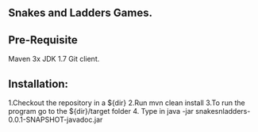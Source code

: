 Snakes and Ladders Games.
----------------------------

Pre-Requisite
---------------------------
Maven 3x
JDK 1.7
Git client.

Installation:
-----------------------------
1.Checkout the repository in a ${dir}
2.Run mvn clean install 
3.To run the program go to the ${dir}/target folder
4. Type in java -jar snakesnladders-0.0.1-SNAPSHOT-javadoc.jar
